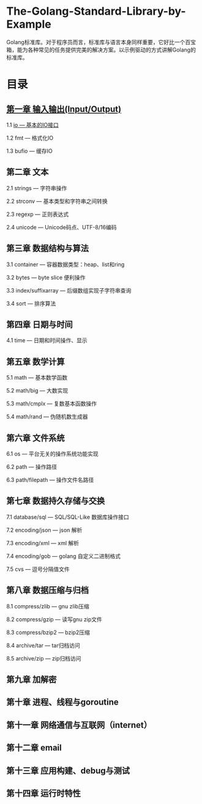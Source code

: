 The-Golang-Standard-Library-by-Example
======================================

Golang标准库。对于程序员而言，标准库与语言本身同样重要，它好比一个百宝箱，能为各种常见的任务提供完美的解决方案。以示例驱动的方式讲解Golang的标准库。

# 目录 #

## [第一章 输入输出(Input/Output)](https://github.com/polaris1119/The-Golang-Standard-Library-by-Example/blob/master/chapter01/01.0.md) ##

1.1	[io — 基本的IO接口](https://github.com/polaris1119/The-Golang-Standard-Library-by-Example/blob/master/chapter01/01.1.md)

1.2 fmt — 格式化IO

1.3 bufio — 缓存IO

## 第二章 文本 ##

2.1 strings — 字符串操作

2.2 strconv — 基本类型和字符串之间转换

2.3 regexp — 正则表达式

2.4 unicode — Unicode码点、UTF-8/16编码

## 第三章 数据结构与算法 ##

3.1 container — 容器数据类型：heap、list和ring

3.2 bytes — byte slice 便利操作

3.3 index/suffixarray — 后缀数组实现子字符串查询

3.4 sort — 排序算法

## 第四章 日期与时间 ##

4.1 time — 日期和时间操作、显示

## 第五章 数学计算 ##

5.1 math — 基本数学函数

5.2 math/big — 大数实现

5.3 math/cmplx — 复数基本函数操作

5.4 math/rand — 伪随机数生成器

## 第六章 文件系统 ##

6.1 os — 平台无关的操作系统功能实现

6.2 path — 操作路径

6.3 path/filepath — 操作文件名路径

## 第七章 数据持久存储与交换 ##

7.1 database/sql — SQL/SQL-Like 数据库操作接口

7.2 encoding/json — json 解析

7.3 encoding/xml — xml 解析

7.4 encoding/gob — golang 自定义二进制格式

7.5 cvs — 逗号分隔值文件

## 第八章 数据压缩与归档 ##

8.1 compress/zlib — gnu zlib压缩

8.2 compress/gzip — 读写gnu zip文件

8.3 compress/bzip2 — bzip2压缩

8.4 archive/tar — tar归档访问

8.5 archive/zip — zip归档访问

## 第九章 加解密 ##

## 第十章 进程、线程与goroutine ##

## 第十一章 网络通信与互联网（internet） ##

## 第十二章 email ##

## 第十三章 应用构建、debug与测试 ##

## 第十四章 运行时特性 ##
